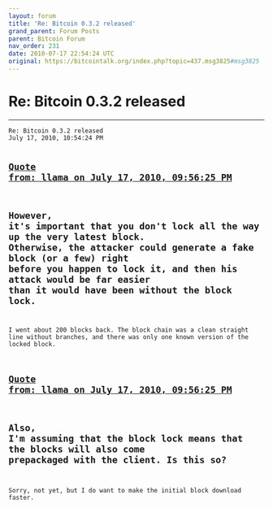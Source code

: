 ```yaml
---
layout: forum
title: 'Re: Bitcoin 0.3.2 released'
grand_parent: Forum Posts
parent: Bitcoin Forum
nav_order: 231
date: 2010-07-17 22:54:24 UTC
original: https://bitcointalk.org/index.php?topic=437.msg3825#msg3825
---
```


# Re: Bitcoin 0.3.2 released
---

<div class="language-plaintext highlighter-rouge"><div class="highlight"><pre class="highlight">
<code>Re: Bitcoin 0.3.2 released
July 17, 2010, 10:54:24 PM

<a href="https://bitcointalk.org/index.php?topic=437.msg3810#msg3810">Quote from: llama on July 17, 2010, 09:56:25 PM</a>
-------------
However, it's important that you don't lock all the way up the very latest block.  Otherwise, the attacker could generate a fake block (or a few) right before you happen to lock it, and then his attack would be far easier than it would have been without the block lock.
-------------

I went about 200 blocks back.  The block chain was a clean straight line without branches, and there was only one known version of the locked block.

<a href="https://bitcointalk.org/index.php?topic=437.msg3810#msg3810">Quote from: llama on July 17, 2010, 09:56:25 PM</a>
-------------
Also, I'm assuming that the block lock means that the blocks will also come prepackaged with the client.  Is this so?
-------------

Sorry, not yet, but I do want to make the initial block download faster.</code></pre></div></div>
